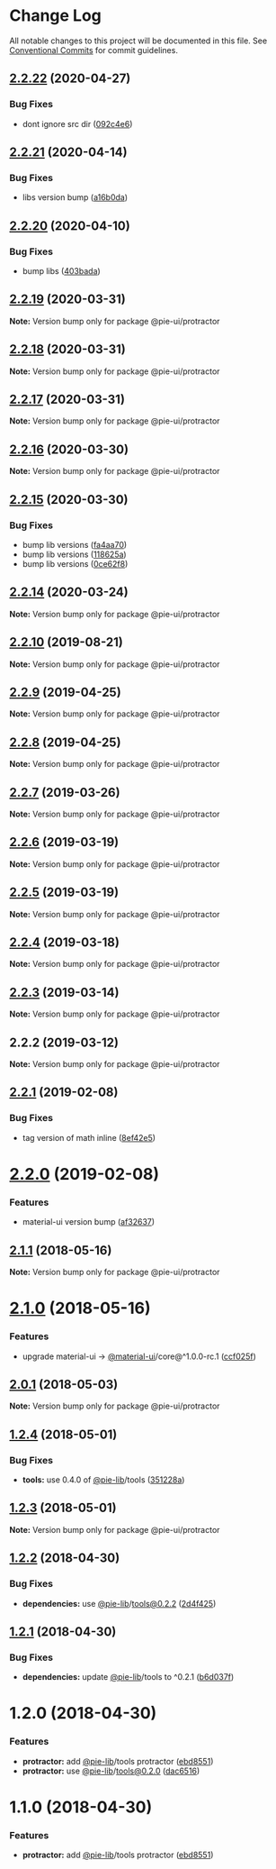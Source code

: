 # Change Log

All notable changes to this project will be documented in this file.
See [Conventional Commits](https://conventionalcommits.org) for commit guidelines.

## [2.2.22](https://github.com/pie-framework/pie-ui/compare/@pie-ui/protractor@2.2.21...@pie-ui/protractor@2.2.22) (2020-04-27)


### Bug Fixes

* dont ignore src dir ([092c4e6](https://github.com/pie-framework/pie-ui/commit/092c4e6))





## [2.2.21](https://github.com/pie-framework/pie-ui/compare/@pie-ui/protractor@2.2.20...@pie-ui/protractor@2.2.21) (2020-04-14)


### Bug Fixes

* libs version bump ([a16b0da](https://github.com/pie-framework/pie-ui/commit/a16b0da))





## [2.2.20](https://github.com/pie-framework/pie-ui/compare/@pie-ui/protractor@2.2.19...@pie-ui/protractor@2.2.20) (2020-04-10)


### Bug Fixes

* bump libs ([403bada](https://github.com/pie-framework/pie-ui/commit/403bada))





## [2.2.19](https://github.com/pie-framework/pie-ui/compare/@pie-ui/protractor@2.2.18...@pie-ui/protractor@2.2.19) (2020-03-31)

**Note:** Version bump only for package @pie-ui/protractor





## [2.2.18](https://github.com/pie-framework/pie-ui/compare/@pie-ui/protractor@2.2.17...@pie-ui/protractor@2.2.18) (2020-03-31)

**Note:** Version bump only for package @pie-ui/protractor





## [2.2.17](https://github.com/pie-framework/pie-ui/compare/@pie-ui/protractor@2.2.16...@pie-ui/protractor@2.2.17) (2020-03-31)

**Note:** Version bump only for package @pie-ui/protractor





## [2.2.16](https://github.com/pie-framework/pie-ui/compare/@pie-ui/protractor@2.2.15...@pie-ui/protractor@2.2.16) (2020-03-30)

**Note:** Version bump only for package @pie-ui/protractor





## [2.2.15](https://github.com/pie-framework/pie-ui/compare/@pie-ui/protractor@2.2.14...@pie-ui/protractor@2.2.15) (2020-03-30)


### Bug Fixes

* bump lib versions ([fa4aa70](https://github.com/pie-framework/pie-ui/commit/fa4aa70))
* bump lib versions ([118625a](https://github.com/pie-framework/pie-ui/commit/118625a))
* bump lib versions ([0ce62f8](https://github.com/pie-framework/pie-ui/commit/0ce62f8))





## [2.2.14](https://github.com/pie-framework/pie-ui/compare/@pie-ui/protractor@2.2.12...@pie-ui/protractor@2.2.14) (2020-03-24)

**Note:** Version bump only for package @pie-ui/protractor





## [2.2.10](https://github.com/pie-framework/pie-ui/compare/@pie-ui/protractor@2.2.9...@pie-ui/protractor@2.2.10) (2019-08-21)

**Note:** Version bump only for package @pie-ui/protractor





## [2.2.9](https://github.com/pie-framework/pie-ui/compare/@pie-ui/protractor@2.2.8...@pie-ui/protractor@2.2.9) (2019-04-25)

**Note:** Version bump only for package @pie-ui/protractor





## [2.2.8](https://github.com/pie-framework/pie-ui/compare/@pie-ui/protractor@2.2.7...@pie-ui/protractor@2.2.8) (2019-04-25)

**Note:** Version bump only for package @pie-ui/protractor





## [2.2.7](https://github.com/pie-framework/pie-ui/compare/@pie-ui/protractor@2.2.6...@pie-ui/protractor@2.2.7) (2019-03-26)

**Note:** Version bump only for package @pie-ui/protractor





## [2.2.6](https://github.com/pie-framework/pie-ui/compare/@pie-ui/protractor@2.2.5...@pie-ui/protractor@2.2.6) (2019-03-19)

**Note:** Version bump only for package @pie-ui/protractor





## [2.2.5](https://github.com/pie-framework/pie-ui/compare/@pie-ui/protractor@2.2.4...@pie-ui/protractor@2.2.5) (2019-03-19)

**Note:** Version bump only for package @pie-ui/protractor





## [2.2.4](https://github.com/pie-framework/pie-ui/compare/@pie-ui/protractor@2.2.3...@pie-ui/protractor@2.2.4) (2019-03-18)

**Note:** Version bump only for package @pie-ui/protractor





## [2.2.3](https://github.com/pie-framework/pie-ui/compare/@pie-ui/protractor@2.2.2...@pie-ui/protractor@2.2.3) (2019-03-14)

**Note:** Version bump only for package @pie-ui/protractor





## 2.2.2 (2019-03-12)

**Note:** Version bump only for package @pie-ui/protractor





## [2.2.1](https://github.com/pie-framework/pie-ui/compare/@pie-ui/protractor@2.2.0...@pie-ui/protractor@2.2.1) (2019-02-08)


### Bug Fixes

* tag version of math inline ([8ef42e5](https://github.com/pie-framework/pie-ui/commit/8ef42e5))





# [2.2.0](https://github.com/pie-framework/pie-ui/compare/@pie-ui/protractor@2.1.1...@pie-ui/protractor@2.2.0) (2019-02-08)


### Features

* material-ui version bump ([af32637](https://github.com/pie-framework/pie-ui/commit/af32637))





<a name="2.1.1"></a>
## [2.1.1](https://github.com/pie-framework/pie-ui/compare/@pie-ui/protractor@2.1.0...@pie-ui/protractor@2.1.1) (2018-05-16)




**Note:** Version bump only for package @pie-ui/protractor

<a name="2.1.0"></a>
# [2.1.0](https://github.com/pie-framework/pie-ui/compare/@pie-ui/protractor@2.0.1...@pie-ui/protractor@2.1.0) (2018-05-16)


### Features

* upgrade material-ui -> [@material-ui](https://github.com/material-ui)/core@^1.0.0-rc.1 ([ccf025f](https://github.com/pie-framework/pie-ui/commit/ccf025f))




<a name="2.0.1"></a>
## [2.0.1](https://github.com/pie-framework/pie-ui/compare/@pie-ui/protractor@2.0.0...@pie-ui/protractor@2.0.1) (2018-05-03)




**Note:** Version bump only for package @pie-ui/protractor

<a name="1.2.4"></a>
## [1.2.4](https://github.com/pie-framework/pie-ui/compare/@pie-ui/protractor@1.2.3...@pie-ui/protractor@1.2.4) (2018-05-01)


### Bug Fixes

* **tools:** use 0.4.0 of [@pie-lib](https://github.com/pie-lib)/tools ([351228a](https://github.com/pie-framework/pie-ui/commit/351228a))




<a name="1.2.3"></a>
## [1.2.3](https://github.com/pie-framework/pie-ui/compare/@pie-ui/protractor@1.2.2...@pie-ui/protractor@1.2.3) (2018-05-01)




**Note:** Version bump only for package @pie-ui/protractor

<a name="1.2.2"></a>
## [1.2.2](https://github.com/pie-framework/pie-ui/compare/@pie-ui/protractor@1.2.1...@pie-ui/protractor@1.2.2) (2018-04-30)


### Bug Fixes

* **dependencies:** use [@pie-lib](https://github.com/pie-lib)/tools@0.2.2 ([2d4f425](https://github.com/pie-framework/pie-ui/commit/2d4f425))




<a name="1.2.1"></a>
## [1.2.1](https://github.com/pie-framework/pie-ui/compare/@pie-ui/protractor@1.2.0...@pie-ui/protractor@1.2.1) (2018-04-30)


### Bug Fixes

* **dependencies:** update [@pie-lib](https://github.com/pie-lib)/tools to ^0.2.1 ([b6d037f](https://github.com/pie-framework/pie-ui/commit/b6d037f))




<a name="1.2.0"></a>
# 1.2.0 (2018-04-30)


### Features

* **protractor:** add [@pie-lib](https://github.com/pie-lib)/tools protractor ([ebd8551](https://github.com/pie-framework/pie-ui/commit/ebd8551))
* **protractor:** use [@pie-lib](https://github.com/pie-lib)/tools@0.2.0 ([dac6516](https://github.com/pie-framework/pie-ui/commit/dac6516))




<a name="1.1.0"></a>
# 1.1.0 (2018-04-30)


### Features

* **protractor:** add [@pie-lib](https://github.com/pie-lib)/tools protractor ([ebd8551](https://github.com/pie-framework/pie-ui/commit/ebd8551))
